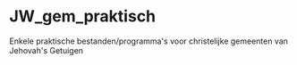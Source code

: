 # JW_gem_praktisch
Enkele praktische bestanden/programma's voor christelijke gemeenten van Jehovah's Getuigen
